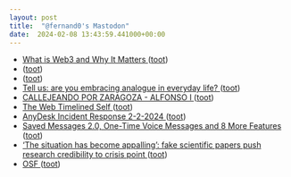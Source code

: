 ```yaml
---
layout: post
title:  "@fernand0's Mastodon"
date:  2024-02-08 13:43:59.441000+00:00
---
```

*  [What is Web3 and Why It Matters ](https://dionhinchcliffe.com/2022/01/11/what-is-web3-and-why-it-matters) ([toot](https://mastodon.social/@fernand0/111896155875706974))
*  [ ](https://mastodon.social/@tuneintodetuned) ([toot](https://mastodon.social/@fernand0/111896101649821370))
*  [ ](https://mastodon.social/@fernando_delamo) ([toot](https://mastodon.social/@fernand0/111896100489324611))
*  [Tell us: are you embracing analogue in everyday life? ](https://www.theguardian.com/media/2024/jan/17/tell-us-are-you-embracing-analogue-in-everyday-lif) ([toot](https://mastodon.social/@fernand0/111895946299750461))
*  [CALLEJEANDO POR ZARAGOZA - ALFONSO I ](https://sites.google.com/view/callejeandoporzaragoza/callejero/alfonso-i?authuser=) ([toot](https://mastodon.social/@fernand0/111895936654012620))
*  [The Web Timelined Self ](https://cogdogblog.com/2024/01/the-web-timelined-self/comment-page-1) ([toot](https://mastodon.social/@fernand0/111895714234770494))
*  [AnyDesk Incident Response 2-2-2024  ](https://anydesk.com/en/public-statement) ([toot](https://mastodon.social/@fernand0/111895601699351284))
*  [Saved Messages 2.0, One-Time Voice Messages and 8 More Features ](https://telegram.org/blog/new-saved-messages-and-9-mor) ([toot](https://mastodon.social/@fernand0/111895478385309766))
*  [‘The situation has become appalling’: fake scientific papers push research credibility to crisis point ](https://www.theguardian.com/science/2024/feb/03/the-situation-has-become-appalling-fake-scientific-papers-push-research-credibility-to-crisis-poin) ([toot](https://mastodon.social/@fernand0/111895406598621933))
*  [OSF ](https://osf.io/preprints/edarxiv/t7rn) ([toot](https://mastodon.social/@fernand0/111895243473008820))
